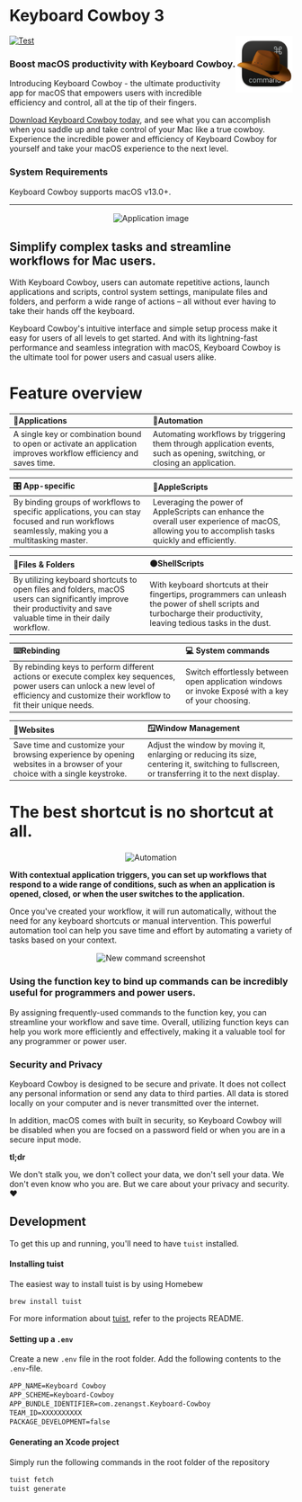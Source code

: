 # Keyboard Cowboy 3
[![Test](https://github.com/zenangst/KeyboardCowboy/actions/workflows/test.yml/badge.svg)](https://github.com/zenangst/KeyboardCowboy/actions/workflows/test.yml)
<img src="https://github.com/zenangst/KeyboardCowboy/blob/main/App/Resources/Assets.xcassets/AppIcon.appiconset/icon_256x256.png?raw=true" alt="Keyboard Cowboy Icon" width="20%" align="right" />

### Boost macOS productivity with Keyboard Cowboy.

Introducing Keyboard Cowboy - the ultimate productivity app for macOS that empowers users with incredible efficiency and control,
all at the tip of their fingers.

[Download Keyboard Cowboy today](https://github.com/zenangst/KeyboardCowboy/releases), and see what you can accomplish when you saddle up and take control of your Mac like a true cowboy. Experience the incredible power and efficiency of Keyboard Cowboy for yourself and take your macOS experience to the next level.

### System Requirements

Keyboard Cowboy supports macOS v13.0+.

<hr/>
<div align="center">
<img src="https://github.com/zenangst/KeyboardCowboy/blob/main/gh-pages/img/app.png?raw=true" width="80%" alt="Application image" align="center" />
</div>

## Simplify complex tasks and streamline workflows for Mac users.

With Keyboard Cowboy, users can automate repetitive actions, launch applications and scripts, control system settings, manipulate files and folders, and perform a wide range of actions – all without ever having to take their hands off the keyboard.

Keyboard Cowboy's intuitive interface and simple setup process make it easy for users of all levels to get started. And with its lightning-fast performance and seamless integration with macOS, Keyboard Cowboy is the ultimate tool for power users and casual users alike.

# Feature overview

| 🧃Applications  | 🛞Automation |
| :--- | :--- |
| A single key or combination bound to open or activate an application improves workflow efficiency and saves time.  | Automating workflows by triggering them through application events, such as opening, switching, or closing an application.  |

| 🎛️ App-specific  | 📜AppleScripts |
| :--- | :--- |
| By binding groups of workflows to specific applications, you can stay focused and run workflows seamlessly, making you a multitasking master.  | Leveraging the power of AppleScripts can enhance the overall user experience of macOS, allowing you to accomplish tasks quickly and efficiently.  |

| 📁Files & Folders | ⚫️ShellScripts |
| :--- | :--- |
| By utilizing keyboard shortcuts to open files and folders, macOS users can significantly improve their productivity and save valuable time in their daily workflow.  | With keyboard shortcuts at their fingertips, programmers can unleash the power of shell scripts and turbocharge their productivity, leaving tedious tasks in the dust.  |

| ⌨️Rebinding | 💻 System commands |
| :--- |:--- |
| By rebinding keys to perform different actions or execute complex key sequences, power users can unlock a new level of efficiency and customize their workflow to fit their unique needs.  | Switch effortlessly between open application windows or invoke Exposé with a key of your choosing.  |

| 🧭Websites | 🪟Window Management |
| :--- | :--- |
| Save time and customize your browsing experience by opening websites in a browser of your choice with a single keystroke.  | Adjust the window by moving it, enlarging or reducing its size, centering it, switching to fullscreen, or transferring it to the next display. |

# The best shortcut is no shortcut at all.
<div align="center">
<img src="https://github.com/zenangst/KeyboardCowboy/blob/main/gh-pages/img/automation.png?raw=true" width="80%" alt="Automation" align="center" />
</div>

**With contextual application triggers, you can set up workflows that respond to a wide range of conditions, such as when an application is opened, closed, or when the user switches to the application.**

Once you've created your workflow, it will run automatically, without the need for any keyboard shortcuts or manual intervention. This powerful automation tool can help you save time and effort by automating a variety of tasks based on your context.

<div align="center">
<img src="https://github.com/zenangst/KeyboardCowboy/blob/main/gh-pages/img/new-command-xcode.png?raw=true" width="80%" alt="New command screenshot" align="center" />
</div>

### Using the function key to bind up commands can be incredibly useful for programmers and power users.

By assigning frequently-used commands to the function key, you can streamline your workflow and save time. Overall, utilizing function keys can help you work more efficiently and effectively, making it a valuable tool for any programmer or power user.

### Security and Privacy

Keyboard Cowboy is designed to be secure and private. It does not collect any personal information or send any data to third parties. All data is stored locally on your computer and is never transmitted over the internet.

In addition, macOS comes with built in security, so Keyboard Cowboy will be disabled when you are focsed on a password field or when you are in a secure input mode.

**tl;dr**

We don't stalk you, we don't collect your data, we don't sell your data. We don't even know who you are. But we care about your privacy and security. ❤️


## Development

To get this up and running, you'll need to have `tuist` installed.

#### Installing tuist 

The easiest way to install tuist is by using Homebew

```fish
brew install tuist 
```

For more information about [tuist](https://tuist.io), refer to the projects README.

#### Setting up a `.env`

Create a new `.env` file in the root folder.
Add the following contents to the `.env`-file.

```fish
APP_NAME=Keyboard Cowboy
APP_SCHEME=Keyboard-Cowboy
APP_BUNDLE_IDENTIFIER=com.zenangst.Keyboard-Cowboy
TEAM_ID=XXXXXXXXXX
PACKAGE_DEVELOPMENT=false
```

#### Generating an Xcode project

Simply run the following commands in the root folder of the repository

```fish
tuist fetch
tuist generate
```
